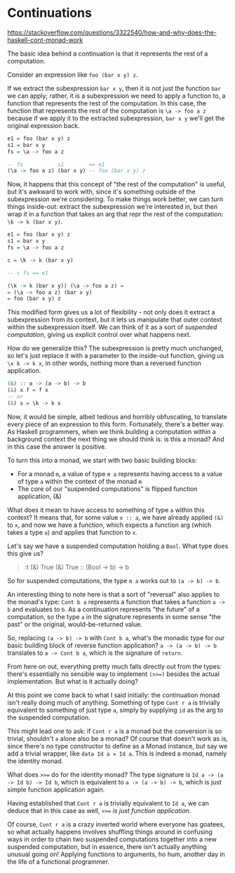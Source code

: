 # Continuations

https://stackoverflow.com/questions/3322540/how-and-why-does-the-haskell-cont-monad-work

The basic idea behind a continuation is that it represents the rest of a computation.

Consider an expression like `foo (bar x y) z`.

If we extract the subexpression `bar x y`, then it is not just the function `bar` we can apply; rather, it is a subexpression we need to apply a function to, a function that represents the rest of the computation. In this case, the function that represents the rest of the computation is `\a -> foo a z` because if we apply it to the extracted subexpression, `bar x y` we'll get the original expression back.

```hs
e1 = foo (bar x y) z
s1 = bar x y
fs = \a -> foo a z

-- fs           s1        == e1
(\a -> foo a z) (bar x y) -- foo (bar x y) z
```

Now, it happens that this concept of "the rest of the computation" is useful, but it's awkward to work with, since it's something outside of the subexpression we're considering. To make things work better, we can turn things inside-out: extract the subexpression we're interested in, but then wrap it in a function that takes an arg that repr the rest of the computation: `\k -> k (bar x y)`.

```hs
e1 = foo (bar x y) z
s1 = bar x y
fs = \a -> foo a z

c = \k -> k (bar x y)

-- c fs == e1

(\k -> k (bar x y)) (\a -> foo a z) =
= (\a -> foo a z) (bar x y)
= foo (bar x y) z
```

This modified form gives us a lot of flexibility - not only does it extract a subexpression from its context, but it lets us manipulate that outer context within the subexpression itself. We can think of it as a sort of *suspended computation*, giving us explicit control over what happens next.

How do we generalize this? The subexpression is pretty much unchanged, so let's just replace it with a parameter to the inside-out function, giving us `\x k -> k x`, in other words, nothing more than a reversed function application.

```hs
(&) :: a -> (a -> b) -> b
(&) x f = f x
-- or
(&) x = \k -> k x
```

Now, it would be simple, albeit tedious and horribly obfuscating, to translate every piece of an expression to this form. Fortunately, there's a better way. As Haskell programmers, when we think building a computation within a background context the next thing we should think is: is this a monad? And in this case the answer is positive.

To turn this into a monad, we start with two basic building blocks:
- For a monad `m`, a value of type `m a` represents having access to a value of type `a` within the context of the monad `m`
- The core of our "suspended computations" is flipped function application, (&)

What does it mean to have access to something of type `a` within this context? It means that, for some value `x :: a`, we have already applied `(&)` to `x`, and now we have a function, which expects a function arg (which takes a type `a`) and applies that function to `x`.

Let's say we have a suspended computation holding a `Bool`. What type does this give us?

> :t (&) True
(&) True :: (Bool -> b) -> b

So for suspended computations, the type `m a` works out to `(a -> b) -> b`.

An interesting thing to note here is that a sort of "reversal" also applies to the monad's type: `Cont b a` represents a function that takes a function `a -> b` and evaluates to `b`. As a continuation represents "the future" of a computation, so the type `a` in the signature represents in some sense "the past" or the original, would-be-returned value.

So, replacing `(a -> b) -> b` with `Cont b a`, what's the monadic type for our basic building block of reverse function application? `a -> (a -> b) -> b` translates to `a -> Cont b a`, which is the signature of `return`.

From here on out, everything pretty much falls directly out from the types: there's essentially no sensible way to implement `(>>=)` besides the actual implementation. But what is it actually doing?

At this point we come back to what I said initially: the continuation monad isn't really doing much of anything. Something of type `Cont r a` is trivially equivalent to something of just type `a`, simply by supplying `id` as the arg to the suspended computation.

This might lead one to ask: if `Cont r a` is a monad but the conversion is so trivial, shouldn't `a` alone also be a monad? Of course that doesn't work as is, since there's no type constructor to define as a Monad instance, but say we add a trivial wrapper, like `data Id a = Id a`. This is indeed a monad, namely the identity monad.

What does `>>=` do for the identity monad? The type signature is `Id a -> (a -> Id b) -> Id b`, which is equivalent to `a -> (a -> b) -> b`, which is just simple function application again.

Having established that `Cont r a` is trivially equivalent to `Id a`, we can deduce that in this case as well, *`>>=` is just function application*.

Of course, `Cont r a` is a crazy inverted world where everyone has goatees, so what actually happens involves shuffling things around in confusing ways in order to chain two suspended computations together into a new suspended computation, but in essence, there isn't actually anything unusual going on! Applying functions to arguments, ho hum, another day in the life of a functional programmer.
